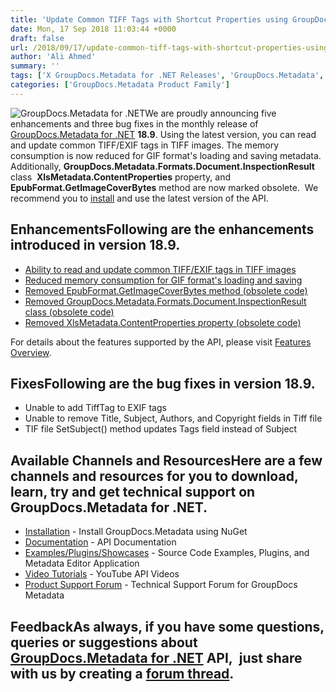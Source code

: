 ```yaml
---
title: 'Update Common TIFF Tags with Shortcut Properties using GroupDocs.Metadata for .NET 18.9'
date: Mon, 17 Sep 2018 11:03:44 +0000
draft: false
url: /2018/09/17/update-common-tiff-tags-with-shortcut-properties-using-groupdocs.metadata-for-.net-18.9/
author: 'Ali Ahmed'
summary: ''
tags: ['X GroupDocs.Metadata for .NET Releases', 'GroupDocs.Metadata', 'GroupDocs.Metadata for .NET']
categories: ['GroupDocs.Metadata Product Family']
---
```


![GroupDocs.Metadata for .NET](http://blog.groupdocs.com/wp-content/uploads/sites/4/2017/06/groupdocs-metadata-net.png "GroupDocs-Metadata-theme-100x100")We are proudly announcing five enhancements and three bug fixes in the monthly release of [GroupDocs.Metadata for .NET](https://products.groupdocs.com/metadata/net) **18.9**. Using the latest version, you can read and update common TIFF/EXIF tags in TIFF images. The memory consumption is now reduced for GIF format's loading and saving metadata. Additionally, **GroupDocs.Metadata.Formats.Document.InspectionResult** class  **XlsMetadata.ContentProperties** property, and **EpubFormat.GetImageCoverBytes** method are now marked obsolete.  We recommend you to [install](https://www.nuget.org/packages/GroupDocs.Metadata/) and use the latest version of the API.

## EnhancementsFollowing are the enhancements introduced in version **18.9**.

*   [Ability to read and update common TIFF/EXIF tags in TIFF images](https://docs.groupdocs.com/metadata/net)
*   [Reduced memory consumption for GIF format's loading and saving](https://docs.groupdocs.com/metadata/net)
*   [Removed EpubFormat.GetImageCoverBytes method (obsolete code)](https://docs.groupdocs.com/metadata/net)
*   [Removed GroupDocs.Metadata.Formats.Document.InspectionResult class (obsolete code)](https://docs.groupdocs.com/metadata/net)
*   [Removed XlsMetadata.ContentProperties property (obsolete code)](https://docs.groupdocs.com/metadata/net)

For details about the features supported by the API, please visit [Features Overview](https://docs.groupdocs.com/display/metadatanet/Features+Overview).

## FixesFollowing are the bug fixes in version **18.9**.

*   Unable to add TiffTag to EXIF tags
*   Unable to remove Title, Subject, Authors, and Copyright fields in Tiff file
*   TIF file SetSubject() method updates Tags field instead of Subject

## Available Channels and ResourcesHere are a few channels and resources for you to download, learn, try and get technical support on GroupDocs.Metadata for .NET.

*   [Installation](https://www.nuget.org/packages/GroupDocs.Metadata/ "GroupDocs.Metadata Nuget Package") - Install GroupDocs.Metadata using NuGet
*   [Documentation](https://docs.groupdocs.com/display/metadatanet/Getting+Started "Metadata API documentation") - API Documentation
*   [Examples/Plugins/Showcases](https://github.com/groupdocs-metadata/GroupDocs.Metadata-for-.NET/tree/master/Examples "How to use Metadata API") - Source Code Examples, Plugins, and Metadata Editor Application
*   [Video Tutorials](https://www.youtube.com/watch?v=hOJ0eOtuWUs&list=PL25CTxMCj5vOw2EECdY7g2z4O2odafxC_ "Metadata API YouTube Tutorials") - YouTube API Videos
*   [Product Support Forum](https://forum.groupdocs.com/c/metadata) - Technical Support Forum for GroupDocs Metadata

## FeedbackAs always, if you have some questions, queries or suggestions about [GroupDocs.Metadata for .NET](https://products.groupdocs.com/metadata/net ".NET Metadata API") API,  just share with us by creating a [forum thread](https://forum.groupdocs.com/c/metadata).





